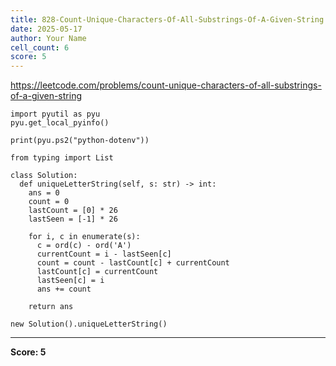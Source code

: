 ```yaml
---
title: 828-Count-Unique-Characters-Of-All-Substrings-Of-A-Given-String
date: 2025-05-17
author: Your Name
cell_count: 6
score: 5
---
```


https://leetcode.com/problems/count-unique-characters-of-all-substrings-of-a-given-string


```
import pyutil as pyu
pyu.get_local_pyinfo()
```


```
print(pyu.ps2("python-dotenv"))
```


```
from typing import List
```


```
class Solution:
  def uniqueLetterString(self, s: str) -> int:
    ans = 0
    count = 0
    lastCount = [0] * 26
    lastSeen = [-1] * 26

    for i, c in enumerate(s):
      c = ord(c) - ord('A')
      currentCount = i - lastSeen[c]
      count = count - lastCount[c] + currentCount
      lastCount[c] = currentCount
      lastSeen[c] = i
      ans += count

    return ans
```


```
new Solution().uniqueLetterString()
```


---
**Score: 5**
